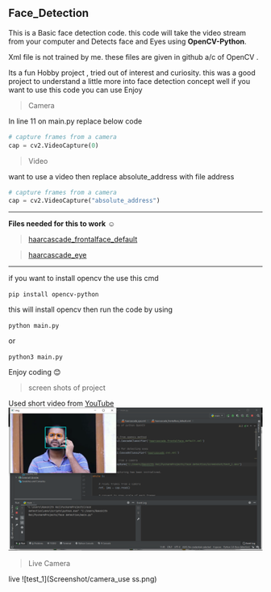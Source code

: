 
 Face_Detection
---

This is a Basic face detection code. this code will take the video stream from your computer and Detects face and Eyes using **OpenCV-Python**.


Xml file is not trained by me. these files are given in github a/c of OpenCV .

Its a fun Hobby project , tried out of interest and curiosity. this was a good project to understand a little more into face detection concept well if you want to use this code you can use Enjoy 

>Camera

In line 11 on main.py replace below code
```python
# capture frames from a camera
cap = cv2.VideoCapture(0)
```
>Video

want to use a video then replace absolute_address with file address
```python
# capture frames from a camera
cap = cv2.VideoCapture("absolute_address")
```

--- 
**Files needed for this to work** :relaxed:
>[haarcascade_frontalface_default](https://github.com/Itseez/opencv/blob/master/data/haarcascades/haarcascade_frontalface_default.xml)

>[haarcascade_eye](https://github.com/Itseez/opencv/blob/master/data/haarcascades/haarcascade_eye.xml)

---
if you want to install opencv the use this cmd

`pip install opencv-python `

this will install opencv then run the code by using

`python main.py`

or

`python3 main.py`

Enjoy coding :blush:

>screen shots of project 
 
 Used short video from [YouTube](https://youtu.be/CQhxHr2-XSc)
![test_1](Screenshot/test_1ss.png)
>Live Camera

live
![test_1](Screenshot/camera_use ss.png)


